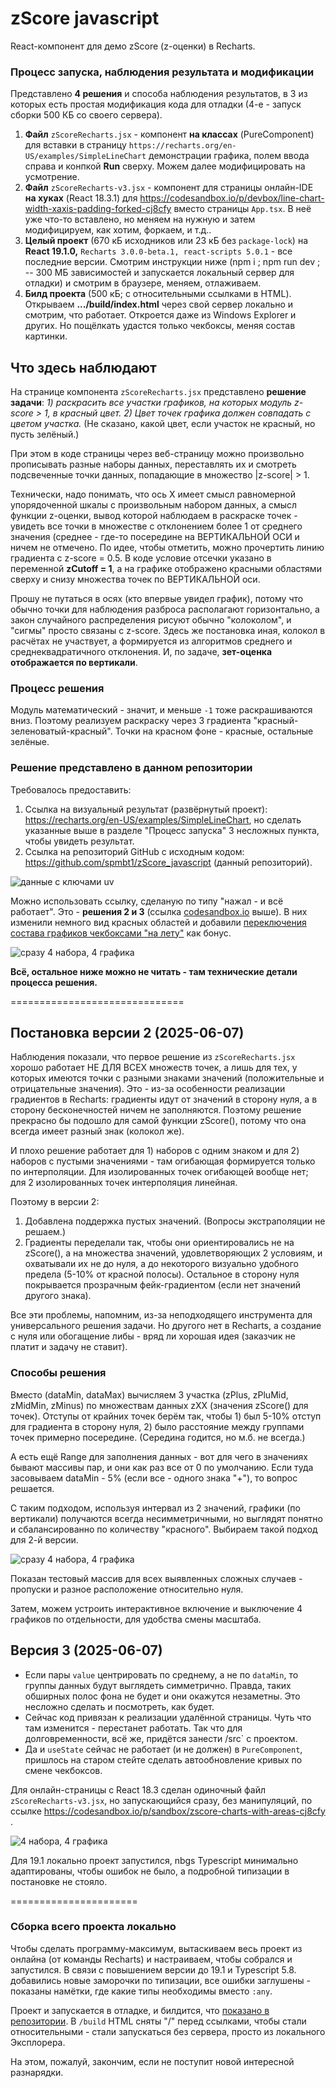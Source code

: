 # zScore javascript
React-компонент для демо zScore (z-оценки) в Recharts.

### Процесс запуска, наблюдения результата и модификации

Представлено **4 решения** и способа наблюдения результатов, в 3 из которых есть простая модификация кода для отладки (4-е - запуск сборки 500 КБ со своего сервера).

1. **Файл** `zScoreRecharts.jsx` - компонент **на классах** (PureComponent) для вставки в страницу `https://recharts.org/en-US/examples/SimpleLineChart` демонстрации графика, полем ввода справа и конпкой **Run** сверху. Можем далее модифицировать на усмотрение.
2. **Файл** `zScoreRecharts-v3.jsx` - компонент для страницы онлайн-IDE **на хуках** (React 18.3.1) для https://codesandbox.io/p/devbox/line-chart-width-xaxis-padding-forked-cj8cfy вместо страницы `App.tsx`. В неё уже что-то вставлено, но меняем на нужную и затем модифицируем, как хотим, форкаем, и т.д..
3. **Целый проект** (670 кБ исходников или 23 кБ без `package-lock`) на **React 19.1.0,** `Recharts 3.0.0-beta.1, react-scripts 5.0.1` - все последние версии. Смотрим инструкции ниже (npm i ; npm run dev ; -- 300 МБ зависимостей и запускается локальный сервер для отладки) и смотрим в браузере, меняем, отлаживаем.
4. **Билд проекта** (500 кБ; с относительными ссылками в HTML). Открываем **.../build/index.html** через свой сервер локально и смотрим, что работает. Откроется даже из Windows Explorer и других. Но пощёлкать удастся только чекбоксы, меняя состав картинки.

## Что здесь наблюдают

На странице компонента `zScoreRecharts.jsx` представлено **решение задачи**:
*1) раскрасить все участки графиков, на которых модуль z-score > 1, в красный цвет.*
*2) Цвет точек графика должен совпадать с цветом участка.* (Не сказано, какой цвет, если участок не красный, но пусть зелёный.)

При этом в коде страницы через веб-страницу можно произвольно прописывать разные наборы данных, переставлять их и смотреть подсвеченные точки данных, попадающие в множество |z-score| > 1.

Технически, надо понимать, что ось Х имеет смысл равномерной упорядоченной шкалы с произвольным набором данных, а смысл функции z-оценки, вывод которой наблюдаем в раскраске точек - увидеть все точки в множестве с отклонением более 1 от среднего значения (среднее - где-то посередине на ВЕРТИКАЛЬНОЙ ОСИ и ничем не отмечено. По идее, чтобы отметить, можно прочертить линию градиента с z-score = 0.5. В коде условие отсечки указано в переменной **zCutoff = 1**, а на графике отображено красными областями сверху и снизу множества точек по ВЕРТИКАЛЬНОЙ оси.

Прошу не путаться в осях (кто впервые увидел график), потому что обычно точки для наблюдения разброса располагают горизонтально, а закон случайного распределения рисуют обычно "колоколом", и "сигмы" просто связаны с z-score. Здесь же постановка иная, колокол в расчётах не участвует, а формируется из алгоритмов среднего и среднеквадратичного отклонения. И, по задаче, **зет-оценка отображается по вертикали**.

### Процесс решения

Модуль математический - значит, и меньше `-1` тоже раскрашиваются вниз.
Поэтому реализуем раскраску через 3 градиента "красный-зеленоватый-красный". Точки на красном фоне - красные, остальные зелёные.


### Решение представлено в данном репозитории

Требовалось предоставить:

1. Ссылка на визуальный результат (развёрнутый проект): https://recharts.org/en-US/examples/SimpleLineChart, но сделать указанные выше в разделе "Процесс запуска" 3 несложных пункта, чтобы увидеть результат.
2. Ссылка на репозиторий GitHub с исходным кодом: https://github.com/spmbt1/zScore_javascript (данный репозиторий).

![данные с ключами `uv`](zScore1-20250606.png)

Можно использовать ссылку, сделаную по типу "нажал - и всё работает". Это - **решения 2 и 3** (ссылка [codesandbox.io](https://codesandbox.io/p/devbox/line-chart-width-xaxis-padding-forked-cj8cfy) выше). В них изменили немного вид красных областей и добавили <u>переключения состава графиков чекбоксами "на лету"</u> как бонус.

![сразу 4 набора, 4 графика](zScore6-20250613.png)

**Всё, остальное ниже можно не читать - там технические детали процесса решения.**







==============================

## Постановка версии 2 (2025-06-07)

Наблюдения показали, что первое решение из `zScoreRecharts.jsx` хорошо работает НЕ ДЛЯ ВСЕХ множеств точек, а лишь для тех, у которых имеются точки с разными знаками значений (положительные и отрицательные значения). Это - из-за особенности реализации градиентов в Recharts: градиенты идут от значений в сторону нуля, а в сторону бесконечностей ничем не заполняются. Поэтому решение прекрасно бы подошло для самой функции zScore(), потому что она всегда имеет разный знак (колокол же).

И плохо решение работает для 1) наборов с одним знаком и для 2) наборов с пустыми значениями - там огибающая формируется только по интерполяции. Для изолированных точек огибающей вообще нет; для 2 изолированных точек интерполяция линейная.

Поэтому в версии 2:

1. Добавлена поддержка пустых значений. (Вопросы экстраполяции не решаем.)
2. Градиенты переделали так, чтобы они ориентировались не на zScore(), а на множества значений, удовлетворяющих 2 условиям, и охватывали их не до нуля, а до некоторого визуально удобного предела (5-10% от красной полосы). Остальное в сторону нуля покрывается прозрачным фейк-градиентом (если нет значений другого знака).

Все эти проблемы, напомним, из-за неподходящего инструмента для универсального решения задачи. Но другого нет в Recharts, а создание с нуля или обогащение либы - вряд ли хорошая идея (заказчик не платит и задачу не ставит).

### Способы решения

Вместо (dataMin, dataMax) вычисляем 3 участка (zPlus, zPluMid, zMidMin, zMinus) по множествам данных zXX (значения zScore() для точек). Отступы от крайних точек берём так, чтобы 1) был 5-10% отступ для градиента в сторону нуля, 2) было расстояние между группами точек примерно посередине. (Середина годится, но м.б. не всегда.)

А есть ещё Range для заполнения данных - вот для чего в значениях бывают массивы пар, и они как раз все от 0 по умолчанию. Если туда засовываем dataMin - 5% (если все - одного знака "+"), то вопрос решается.

С таким подходом, используя интервал из 2 значений, графики (по вертикали) получаются всегда несимметричными, но выглядят понятно и сбалансированно по количеству "красного". Выбираем такой подход для 2-й версии.

![сразу 4 набора, 4 графика](zScore4-20250608.png)

Показан тестовый массив для всех выявленных сложных случаев - пропуски и разное расположение относительно нуля.

Затем, можем устроить интерактивное включение и выключение 4 графиков по отдельности, для удобства смены масштаба.

## Версия 3 (2025-06-07)

* Если пары `value` центрировать по среднему, а не по `dataMin`, то группы данных будут выглядеть симметрично. Правда, таких обширных полос фона не будет и они окажутся незаметны. Это несложно сделать и посмотреть, как будет.
* Сейчас код привязан к реализации удалённой страницы. Чуть что там изменится - перестанет работать. Так что для долговременности, всё же, придётся занести /src` с проектом.
* Да и `useState` сейчас не работает (и не должен) в `PureComponent`, пришлось на старом  стейте сделать автообновление кривых по смене чекбоксов.

Для онлайн-страницы с React 18.3 сделан одиночный файл `zScoreRecharts-v3.jsx`, но запускающийся сразу, без манипуляций, по ссылке https://codesandbox.io/p/sandbox/zscore-charts-with-areas-cj8cfy .

![4 набора, 4 графика](zScore5-20250608.png)

Для 19.1 локально проект запустился, nbgs Typescript минимально адаптированы, чтобы ошибок не было, а подробной типизации в постановке не стояло.

======================

### Сборка всего проекта локально

Чтобы сделать программу-максимум, вытаскиваем весь проект из онлайна (от команды Recharts) и настраиваем, чтобы собрался и запустился. В связи с повышением версии до 19.1 и Typescript 5.8. добавились новые заморочки по типизации, все ошибки заглушены - показаны намётки, где какие типы необходимы вместо `:any`. 

Проект и запускается в отладке, и билдится, что <u>показано в репозитории</u>. В `/build` HTML сняты "/" перед ссылками, чтобы стали относительными - стали запускаться без сервера, просто из локального Эксплорера.

На этом, пожалуй, закончим, если не поступит новой интересной разнарядки.

